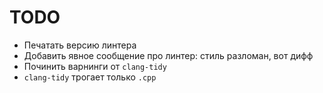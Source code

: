 # TODO

- Печатать версию линтера
- Добавить явное сообщение про линтер: стиль разломан, вот дифф
- Починить варнинги от `clang-tidy`
- `clang-tidy` трогает только `.cpp`
